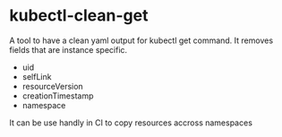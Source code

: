 # kubectl-clean-get

A tool to have a clean yaml output for kubectl get command.
It removes fields that are instance specific.
- uid
- selfLink
- resourceVersion
- creationTimestamp
- namespace

It can be use handly in CI to copy resources accross namespaces
